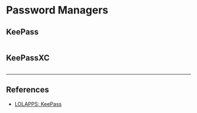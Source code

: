 # Password Managers

## KeePass

```

```

## KeePassXC

```

```

---
## References

- [LOLAPPS: KeePass](https://lolapps-project.github.io/lolapps/Desktop/keepass/)